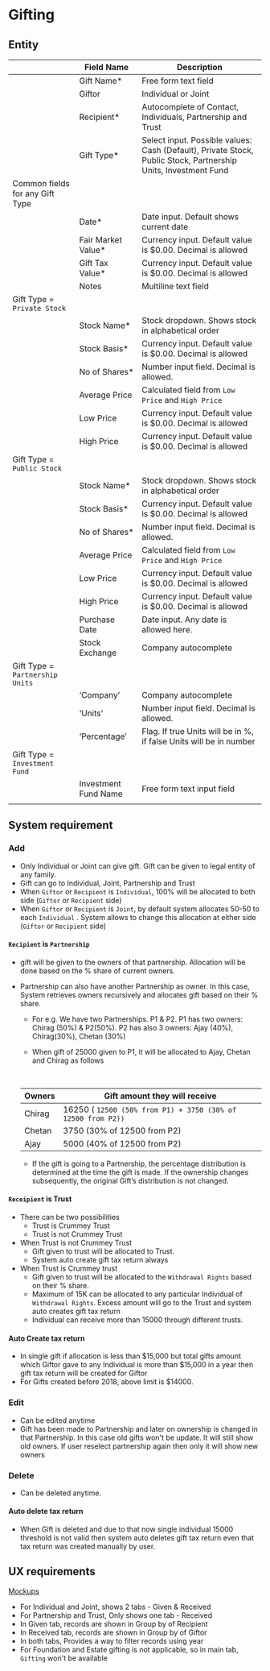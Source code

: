 # Gifting

## Entity

|                                 | Field Name           | Description                                                  |
| ------------------------------- | -------------------- | ------------------------------------------------------------ |
|                                 | Gift Name*           | Free form text field                                         |
|                                 | Giftor               | Individual or Joint                                          |
|                                 | Recipient*           | Autocomplete of Contact, Individuals, Partnership and Trust  |
|                                 | Gift Type*           | Select input. Possible values: Cash (Default), Private Stock, Public Stock, Partnership Units, Investment Fund |
| Common fields for any Gift Type |                      |                                                              |
|                                 | Date*                | Date input. Default shows current date                       |
|                                 | Fair Market Value*   | Currency input. Default value is $0.00. Decimal is allowed   |
|                                 | Gift Tax Value*      | Currency input. Default value is $0.00. Decimal is allowed   |
|                                 | Notes                | Multiline text field                                         |
| Gift Type = `Private Stock`     |                      |                                                              |
|                                 | Stock Name*          | Stock dropdown. Shows stock in alphabetical order            |
|                                 | Stock Basis*         | Currency input. Default value is $0.00. Decimal is allowed   |
|                                 | No of Shares*        | Number input field. Decimal is allowed.                      |
|                                 | Average Price        | Calculated field from `Low Price` and `High Price`           |
|                                 | Low Price            | Currency input. Default value is $0.00. Decimal is allowed   |
|                                 | High Price           | Currency input. Default value is $0.00. Decimal is allowed   |
| Gift Type = `Public Stock`      |                      |                                                              |
|                                 | Stock Name*          | Stock dropdown. Shows stock in alphabetical order            |
|                                 | Stock Basis*         | Currency input. Default value is $0.00. Decimal is allowed   |
|                                 | No of Shares*        | Number input field. Decimal is allowed.                      |
|                                 | Average Price        | Calculated field from `Low Price` and `High Price`           |
|                                 | Low Price            | Currency input. Default value is $0.00. Decimal is allowed   |
|                                 | High Price           | Currency input. Default value is $0.00. Decimal is allowed   |
|                                 | Purchase Date        | Date input. Any date is allowed here.                        |
|                                 | Stock Exchange       | Company autocomplete                                         |
| Gift Type = `Partnership Units` |                      |                                                              |
|                                 | ‘Company’            | Company autocomplete                                         |
|                                 | ‘Units’              | Number input field. Decimal is allowed.                      |
|                                 | ‘Percentage’         | Flag. If true Units will be in %, if false Units will be in number |
| Gift Type = `Investment Fund`   |                      |                                                              |
|                                 | Investment Fund Name | Free form text input field                                   |
|                                 |                      |                                                              |



## System requirement

### Add

- Only Individual or Joint can give gift. Gift can be given to legal entity of any family.
- Gift can go to Individual, Joint, Partnership and Trust
- When `Giftor` or `Recipient` is `Individual`, 100% will be allocated to both side (`Giftor` or `Recipient` side)
- When `Giftor` or `Recipient` is `Joint`, by default system allocates 50-50 to each `Individual` . System allows to change this allocation at either side (`Giftor` or `Recipient` side)

#### `Recipient` is `Partnership`

- gift will be given to the owners of that partnership. Allocation will be done based on the % share of  current owners. 

- Partnership can also have another Partnership  as owner. In this case, System retrieves owners recursively and allocates gift based on their % share.

  - For e.g. We have two Partnerships. P1 & P2.  P1 has two owners: Chirag (50%) & P2(50%). P2 has also 3 owners: Ajay (40%), Chirag(30%), Chetan (30%)

  -  When gift of 25000 given to P1, it will be allocated to Ajay, Chetan and Chirag as follows
  
    ​	

    | Owners | Gift amount they will receive                                |
  | ------ | ------------------------------------------------------------ |
    | Chirag | 16250 ( `12500 (50% from P1) + 3750 (30% of 12500 from P2))` |
  | Chetan | 3750 (30% of 12500 from P2)                                  |
    | Ajay   | 5000 (40% of 12500 from P2)                                  |
  
  - If the gift is going to a Partnership, the percentage distribution is determined at the time the gift is made. If the ownership changes subsequently, the original Gift’s distribution is not changed.

#### `Receipient` is Trust

- There can be two possibilities
  - Trust is Crummey Trust
  - Trust is not Crummey Trust
- When Trust is not Crummey Trust
  - Gift given to trust will be allocated to Trust. 
  - System auto create gift tax return always
- When Trust is Crummey trust
  - Gift given to trust will be allocated to the `Withdrawal Rights` based on their % share.
  - Maximum of 15K can be allocated to any particular Individual of `Withdrawal Rights`. Excess amount will go to the Trust and system auto creates gift tax return
  - Individual can receive more than 15000 through different trusts.

#### Auto Create tax return

- In single gift if allocation is less than $15,000 but total gifts amount which Giftor gave to any Individual is more than $15,000 in a year then gift tax return will be created for Giftor
- For Gifts created before 2018, above limit is $14000.

### Edit

- Can be edited anytime
- Gift has been made to Partnership and later on ownership is changed in that Partnership. In this case old gifts won't be update.  It will still show old owners. If user reselect partnership again then only it will show new owners

### Delete

- Can be deleted anytime.

#### Auto delete tax return

- When Gift is deleted and due to that now single individual 15000 threshold is not valid then system auto deletes gift tax return even that tax return was created manually by user.



## UX requirements

[Mockups]()

- For Individual and Joint, shows 2 tabs - Given & Received
- For Partnership and Trust, Only shows one tab - Received
- In Given tab, records are shown in Group by of Recipient
- In Received tab, records are shown in Group by of Giftor
- In both tabs, Provides a way to filter records using year
- For Foundation and Estate gifting is not applicable, so in main tab, `Gifting` won't be available

